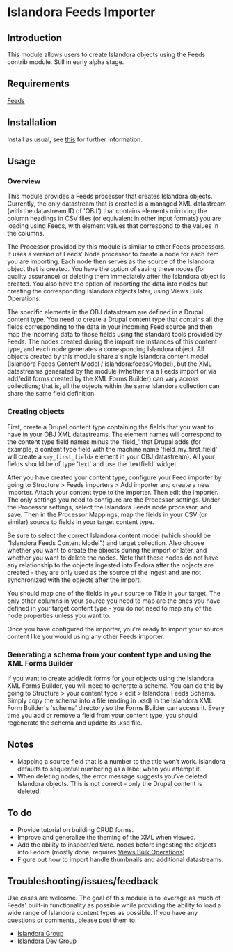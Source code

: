 # Islandora Feeds Importer

## Introduction

This module allows users to create Islandora objects using the Feeds contrib module. Still in early alpha stage.

## Requirements

[Feeds](https://drupal.org/project/feeds)

## Installation

Install as usual, see [this](https://drupal.org/documentation/install/modules-themes/modules-7) for further information.

## Usage

### Overview

This module provides a Feeds processor that creates Islandora objects. Currently, the only datastream that is created is a managed XML datastream (with the datastream ID of 'OBJ') that contains elements mirroring the column headings in CSV files (or equivalent in other input formats) you are loading using Feeds, with element values that correspond to the values in the columns.

The Processor provided by this module is similar to other Feeds processors. It uses a version of Feeds' Node processor to create a node for each item you are importing. Each node then serves as the source of the Islandora object that is created. You have the option of saving these nodes (for quality assurance) or deleting them immediately after the Islandora object is created. You also have the option of importing the data into nodes but creating the corresponding Islandora objects later, using Views Bulk Operations.

The specific elements in the OBJ datastream are defined in a Drupal content type. You need to create a Drupal content type that contains all the fields corresponding to the data in your incoming Feed source and then map the incoming data to those fields using the standard tools provided by Feeds. The nodes created during the import are instances of this content type, and each node generates a corresponding Islandora object. All objects created by this module share a single Islandora content model (Islandora Feeds Content Model / islandora:feedsCModel), but the XML datastreams generated by the module (whether via a Feeds import or via add/edit forms created by the XML Forms Builder) can vary across collections; that is, all the objects within the same Islandora collection can share the same field definition.

### Creating objects

First, create a Drupal content type containing the fields that you want to have in your OBJ XML datastreams. The element names will correspond to the content type field names minus the 'field_' that Drupal adds (for example, a content type field with the machine name 'field_my_first_field' will create a ```<my_first_field>``` element in your OBJ datastream). All your fields should be of type 'text' and use the 'textfield' widget.

After you have created your content type, configure your Feed importer by going to Structure > Feeds importers > Add importer and create a new importer. Attach your content type to the importer. Then edit the importer. The only settings you need to configure are the Processor settings. Under the Processor settings, select the Islandora Feeds node processor, and save. Then in the Processor Mappings, map the fields in your CSV (or similar) source to fields in your target content type.

Be sure to select the correct Islandora content model (which should be "Islandora Feeds Content Model") and target collection. Also choose whether you want to create the objects during the import or later, and whether you want to delete the nodes. Note that these nodes do not have any relationship to the objects ingested into Fedora after the objects are created - they are only used as the source of the ingest and are not synchronized with the objects after the import. 

You should map one of the fields in your source to Title in your target. The only other columns in your source you need to map are the ones you have defined in your target content type - you do not need to map any of the node properties unless you want to.

Once you have configured the importer, you're ready to import your source content like you would using any other Feeds importer.

### Generating a schema from your content type and using the XML Forms Builder

If you want to create add/edit forms for your objects using the Islandora XML Forms Builder, you will need to generate a schema. You can do this by going to Structure > your content type > edit > Islandora Feeds Schema. Simply copy the schema into a file (ending in .xsd) in the Islandora XML Form Builder's 'schema' directory so the Forms Builder can access it. Every time you add or remove a field from your content type, you should regenerate the schema and update its .xsd file.

## Notes

* Mapping a source field that is a number to the title won’t work. Islandora defaults to sequential numbering as a label when you attempt it. 
* When deleting nodes, the error message suggests you’ve deleted Islandora objects. This is not correct - only the Drupal content is deleted. 

## To do

* Provide tutorial on building CRUD forms.
* Improve and generalize the theming of the XML when viewed.
* Add the ability to inspect/edit/etc. nodes before ingesting the objects into Fedora (mostly done; requires [Views Bulk Operations](https://drupal.org/project/views_bulk_operations))
* Figure out how to import handle thumbnails and additional datastreams.

## Troubleshooting/issues/feedback

Use cases are welcome. The goal of this module is to leverage as much of Feeds' built-in functionality as possible while providing the ability to load a wide range of Islandora content types as possible. If you have any questions or comments, please post them to:

* [Islandora Group](https://groups.google.com/forum/?hl=en&fromgroups#!forum/islandora)
* [Islandora Dev Group](https://groups.google.com/forum/?hl=en&fromgroups#!forum/islandora-dev)

